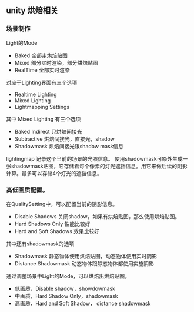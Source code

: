 ## unity 烘焙相关

### 场景制作
Light的Mode
- Baked 全部走烘焙贴图
- Mixed 部分实时渲染，部分烘焙贴图
- RealTime 全部实时渲染

对应于Lighting界面有三个选项

- Realtime Lighting 
- Mixed Lighting 
- Lightmapping Settings

其中 Mixed Lighting 有三个选项

- Baked Indirect 只烘焙间接光
- Subtractive 烘焙间接光，直接光，shadow
- Shadowmask 烘焙间接光跟shadow mask信息

lightingmap 记录这个当前的场景的光照信息。
使用shadowmask可额外生成一张shadowmask贴图，它存储着每个像素的灯光遮挡信息。用它来做后续的阴影计算。最多可以存储4个灯光的遮挡信息。

### 高低画质配置。
在QualitySetting中，可以配置当前的阴影信息。

- Disable Shadows 关闭shadow，如果有烘焙贴图，那么使用烘焙贴图。
- Hard Shadows Only 性能比较好
- Hard and Soft Shadows 效果比较好

其中还有shadowmask的选项
- Shadowmask 静态物体使用烘焙贴图，动态物体使用实时阴影
- Distance Shadowmask 动态物体跟静态物体都使用实施阴影

通过调整场景中Light的Mode，可以烘焙出烘焙贴图。

- 低画质，Disable shadow，showdowmask
- 中画质，Hard Shadow Only，shadowmask
- 高画质，Hard and Soft Shadow， distance shadowmask